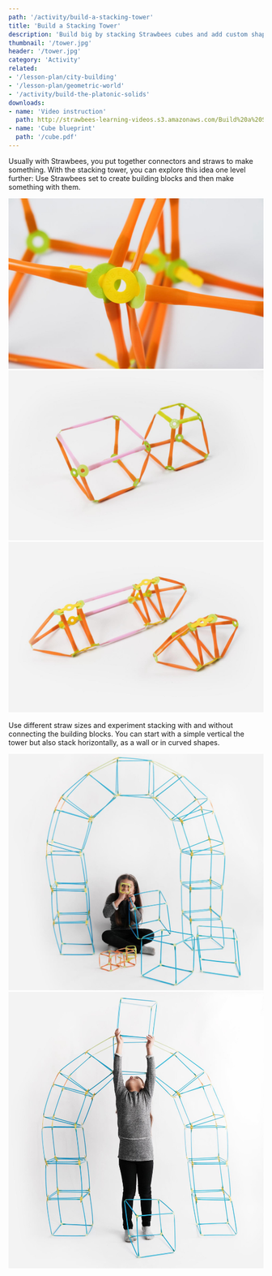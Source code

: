 ```yaml
---
path: '/activity/build-a-stacking-tower'
title: 'Build a Stacking Tower'
description: 'Build big by stacking Strawbees cubes and add custom shapes to style it.'
thumbnail: '/tower.jpg'
header: '/tower.jpg'
category: 'Activity'
related:
- '/lesson-plan/city-building'
- '/lesson-plan/geometric-world'
- '/activity/build-the-platonic-solids'
downloads:
- name: 'Video instruction'
  path: http://strawbees-learning-videos.s3.amazonaws.com/Build%20a%20Stacking%20Tower.mp4
- name: 'Cube blueprint'
  path: '/cube.pdf'
---
```


<section component="youtube" url="https://youtu.be/yiay9V7Ye7E"></section>

Usually with Strawbees, you put together connectors and straws to make something. With the stacking tower, you can explore this idea one level further: Use Strawbees set to create building blocks and then make something with them.

<section component="gallery">

![Fit the legs of the connector all the way through to tighten up](/tower2.jpg)
![Experiment with different straw sizes and try stacking them](/tower3.jpg)
![Stacking also works for other shapes than cubes](/tower4.jpg)

</section>

Use different straw sizes and experiment stacking with and without connecting the building blocks. You can start with a simple vertical the tower but also stack horizontally, as a wall or in curved shapes.

<section component="gallery">

![Go beyond a tower and explore other architectural features](/tower6.jpg)
![Dream big, build bigger!](/tower7.jpg)

</section>
